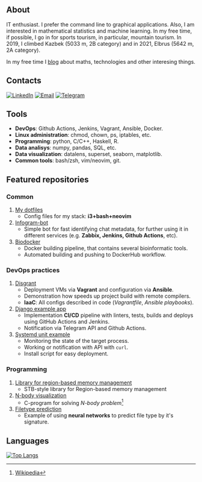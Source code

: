 ## About

IT enthusiast. I prefer the command line to graphical applications.
Also, I am interested in mathematical statistics and machine learning.
In my free time, if possible, I go in for sports tourism, in
particular, mountain tourism. In 2019, I climbed Kazbek (5033 m, 2B
category) and in 2021, Elbrus (5642 m, 2A category).

In my free time I [blog](https://t.me/geek_den) about maths,
technologies and other interesing things.

## Contacts

[![LinkedIn](https://img.shields.io/badge/LinkedIn-blue)](https://www.linkedin.com/in/rustam-basyrov-978b78286)
[![Email](https://img.shields.io/badge/Email-blue)](mailto:hrustbas@gmail.com)
[![Telegram](https://img.shields.io/badge/Telegram-blue)](https://t.me/wtukatyr)

## Tools

- **DevOps**: Github Actions, Jenkins, Vagrant, Ansible, Docker.
- **Linux administration**: chmod, chown, ps, iptables, etc.
- **Programming**: python, C/C++, Haskell, R.
- **Data analisys**: numpy, pandas, SQL, etc.
- **Data visualization**:  datalens, superset, seaborn, matplotlib.
- **Common tools**: bash/zsh, vim/neovim, git.

## Featured repositories

### Common

1. [My dotfiles](https://github.com/rustbas/dotfilesV2)
    - Config files for my stack: **i3+bash+neovim**
2. [Infogram-bot](https://github.com/rustbas/infogram-bot)
    - Simple bot for fast identifying chat metadata, for further using it in
      different services (e.g. **Zabbix, Jenkins, Github Actions**, etc).
3. [Biodocker](https://github.com/rustbas/biodocker/tree/main)
    - Docker building pipeline, that contains several bioinformatic tools.
    - Automated building and pushing to DockerHub workflow.

### DevOps practices

1. [Disgrant](https://github.com/rustbas/disgrant/)
    - Deployment VMs via **Vagrant** and configuration via **Ansible**.
    - Demonstration how speeds up project build with remote compilers.
    - **IaaC**: All configs described in code (*Vagrantfile*, *Ansible
      playbooks*).
2. [Django example app](https://github.com/rustbas/django-example-app)
    - Implementation **CI/CD** pipeline with linters, tests, builds and deploys
      using GitHub Actions and Jenkins.
    - Notification via Telegram API and Github Actions.
3. [Systemd unit example](https://github.com/rustbas/systemd-unit-example/)
    - Monitoring the state of the target process.
    - Working or notification with API with `curl`.
    - Install script for easy deployment.

### Programming 

1. [Library for region-based memory management](https://github.com/rustbas/region-based-allocation)
    - STB-style library for Region-based memory management
2. [N-body visualization](https://github.com/rustbas/n-body-visualization)
    - C-program for solving *N-body problem*[^1]
3. [Filetype prediction](https://github.com/rustbas/filetype-prediction/)
    - Example of using **neural networks** to predict file type by it's signature.

## Languages

[![Top Langs](https://github-readme-stats.vercel.app/api/top-langs/?username=rustbas&size_weight=0.5&count_weight=0.5&hide=jupyter%20notebook,html&langs_count=8&layout=pie&theme=transparen)](https://github.com/anuraghazra/github-readme-stats)

[^1]: [Wikipedia](https://en.wikipedia.org/wiki/N-body_problem)
